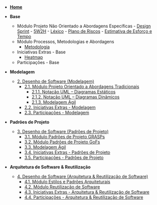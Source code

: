 <!-- docs/_sidebar.md -->

- [**Home**](/)

<!-- - [Diretrizes](/Diretrizes/Diretrizes.md) -->

- **Base**
    -  Módulo Projeto Não Orientado a Abordagens Específicas
      - [Design Sprint](Base/AbordagemNaoEspecifica/design_sprint.md)
      - [5W2H](Base/AbordagemNaoEspecifica/5w2h.md)
      - [Léxico](Base/AbordagemNaoEspecifica/lexico.md)
      - [Plano de Riscos](Base/AbordagemNaoEspecifica/riscos.md)
      - [Estimativa de Esforço e Tempo](Base/AbordagemNaoEspecifica/estimativa.md)
    - Módulo Processos, Metodologias e Abordagens
      - [Metodologia](Base/ProcessosMetodologiasAbordagens/escolhas_metodologicas.md)
    - Iniciativas Extras - Base
      - [Heatmap](Base/IniciativasExtras/heatmap.md)
    - Participações - Base

- **Modelagem**
  - [2. Desenho de Software (Modelagem)](/Modelagem/2.Modelagem.md)
    - [2.1. Módulo Projeto Orientado a Abordagens Tradicionais](/Modelagem/2.1.ModelagemTradicional.md)
      - [2.1.1. Notação UML – Diagramas Estáticos](/Modelagem/2.1.1.UMLEstaticos.md)
      - [2.1.2. Notação UML – Diagramas Dinâmicos](/Modelagem/2.1.2.UMLDinamicos.md)
      - [2.1.3. Modelagem Ágil](/Modelagem/2.1.3.Agil.md)
    - [2.2. Iniciativas Extras - Modelagem](/Modelagem/2.2.IniciativasExtras.md)
    - [2.3. Participações - Modelagem](/Modelagem/2.3.ParticipacoesModelagem.md)

- **Padrões de Projeto**
  - [3. Desenho de Software (Padrões de Projeto)](/PadroesDeProjeto/3.PadroesDeProjeto.md)
    - [3.1. Módulo Padrões de Projeto GRASPs](/PadroesDeProjeto/3.1.GRASPs.md)
    - [3.2. Módulo Padrões de Projeto GoFs](/PadroesDeProjeto/3.2.GoFs.md)
    - [3.3. Modelagem Ágil](/PadroesDeProjeto/3.3.PadroesExtra.md)
    - [3.4. Iniciativas Extras - Padrões de Projeto](/PadroesDeProjeto/3.4.IniciativasExtras.md)
    - [3.5. Participações - Padrões de Projeto](/PadroesDeProjeto/3.5.ParticipacoesPadroes.md)

- **Arquitetura de Software & Reutilização**
  - [4. Desenho de Software (Arquitetura & Reutilização de Software)](/ArquiteturaReutilizacao/4.ArquiteturaReutilizacao.md)
    - [4.1. Módulo Estilos e Padrões Arquiteturais](/ArquiteturaReutilizacao/4.1.PadroesArquiteturais.md)
    - [4.2. Módulo Reutilização de Software](/ArquiteturaReutilizacao/4.2.ReutilizacaoDeSoftware.md)
    - [4.3. Iniciativas Extras - Arquitetura & Reutilização de Software](/ArquiteturaReutilizacao/4.3.IniciativasExtras.md)
    - [4.4. Participações - Arquitetura & Reutilização de Software](/ArquiteturaReutilizacao/4.4.ParticipacoesArqReutilizacao.md)
